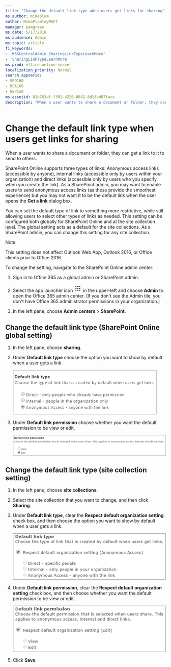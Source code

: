 ```yaml
---
title: "Change the default link type when users get links for sharing"
ms.author: mikeplum
author: MikePlumleyMSFT
manager: pamgreen
ms.date: 5/17/2018
ms.audience: Admin
ms.topic: article
f1_keywords:
- 'WSSCentralAdmin_SharingLinkTypeLearnMore'
- 'SharingLinkTypeLearnMore'
ms.prod: office-online-server
localization_priority: Normal
search.appverid:
- SPO160
- BSA160
- GSP150
ms.assetid: 81b763af-f301-4226-8842-8d13bd07face
description: "When a user wants to share a document or folder, they can get a link to it to send to others."
---
```


# Change the default link type when users get links for sharing

When a user wants to share a document or folder, they can get a link to it to send to others.
  
SharePoint Online supports three types of links: Anonymous access links (accessible by anyone), internal links (accessible only by users within your organization) and direct links (accessible only by users who you specify when you create the link). As a SharePoint admin, you may want to enable users to send anonymous access links (as these provide the smoothest experience) but you may not want it to be the default link when the user opens the **Get a link** dialog box. 
  
You can set the default type of link to something more restrictive, while still allowing users to select other types of links as needed. This setting can be configured both globally for SharePoint Online and at the site collection level. The global setting acts as a default for the site collections. As a SharePoint admin, you can change this setting for any site collection.
  
> [!NOTE]
> This setting does not affect Outlook Web App, Outlook 2016, or Office clients prior to Office 2016. 
  
To change the setting, navigate to the SharePoint Online admin center:
  
1. Sign in to Office 365 as a global admin or SharePoint admin.
    
2. Select the app launcher icon ![The app launcher icon in Office 365](media/e5aee650-c566-4100-aaad-4cc2355d909f.png) in the upper-left and choose **Admin** to open the Office 365 admin center. (If you don't see the Admin tile, you don't have Office 365 administrator permissions in your organization.) 
    
3. In the left pane, choose **Admin centers** \> **SharePoint**.
    
## Change the default link type (SharePoint Online global setting)

1. In the left pane, choose **sharing**.
    
2. Under **Default link type** choose the option you want to show by default when a user gets a link. 
    
    ![Default link type dialog box](media/4dc58d77-dccd-474f-b0fb-8ff8b3f1c088.png)
  
3. Under **Default link permission** choose whether you want the default permission to be view or edit. 
    
    ![Screenshot of default link permissions which are view and edit.](media/17172082-7cc4-44e4-9b73-3a0ea9acc577.png)
  
## Change the default link type (site collection setting)

1. In the left pane, choose **site collections**.
    
2. Select the site collection that you want to change, and then click **Sharing**.
    
3. Under **Default link type**, clear the **Respect default organization setting** check box, and then choose the option you want to show by default when a user gets a link. 
    
    ![Screenshot of default link type settings for a site collection](media/348a8751-421c-4591-9b6b-6d1d381521cd.png)
  
4. Under **Default link permission**, clear the **Respect default organization setting** check box, and then choose whether you want the default permission to be view or edit. 
    
    ![Screenshot of default link permissions setting for a site collection](media/6e585416-019e-4c14-a057-0fd7e7b3e1f6.png)
  
5. Click **Save**.
    

